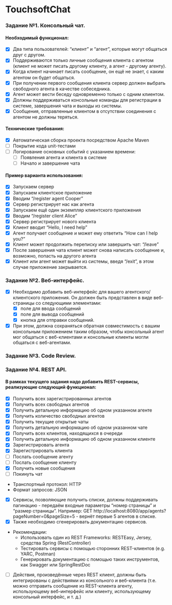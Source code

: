 # TouchsoftChat

### Задание №1. Консольный чат.


#### Необходимый функционал:

- [X] Два типа пользователей: “клиент” и “агент”, которые могут общаться друг с другом.
- [X] Поддерживаются только личные сообщения клиента с агентом (клиент не может писать другому клиенту,
 а агент - другому агенту).
- [X] Когда клиент начинает писать сообщение, он ещё не знает, с каким агентом он будет общаться.
- [X] При получении первого сообщения клиента сервер должен выбрать свободного агента в качестве собеседника.
- [X] Агент может вести беседу одновременно только с одним клиентом.
- [X] Должны поддерживаться консольные команды для регистрации в системе, завершения чата и выходы из системы.
- [X] Сообщения, отправленные клиентом в отсутствии соединения с агентом не должны теряться.

#### Технические требования:
- [X] Автоматическая сборка проекта посредством Apache Maven
- [ ] Покрытие кода unit-тестами
- [ ] Логирование основных событий с указанием времени:
    - [ ] Появления агента и клиента в системе
    - [ ] Начало и завершение чата
   
#### Пример варианта использования: 
- [X] Запускаем сервер
- [X] Запускаем клиентское приложение
- [X] Вводим “/register agent Cooper”
- [X] Сервер регистрирует нас как агента
- [X] Запускаем ещё один экземпляр клиентского приложения
- [X] Вводим “/register client Alice”
- [X] Сервер регистрирует нового клиента
- [x] Клиент вводит “Hello, I need help”
- [x] Агент получает сообщение и может ему ответить “How can I help you?”
- [x] Клиент может продолжить переписку или завершить чат: “/leave”
- [x] После завершения чата клиент может снова написать сообщение и, возможно, попасть на другого агента
- [x] Клиент или агент может выйти из системы, введя “/exit”, в этом случае приложение закрывается.

### Задание №2. Веб-интерфейс.

- [x] Необходимо добавить веб-интерфейс для вашего агентского/клиентского приложения.
 Он должен быть представлен в виде веб-страницы со следующими элементами:
    - [x] поле для ввода сообщений
    - [x] поле для вывода сообщений
    - [x] кнопка для отправки сообщений.
- [X] При этом, должна сохраняться обратная совместимость с вашим консольным приложением таким образом,
 чтобы консольный агент мог общаться с веб-клиентами и консольные клиенты могли общаться с веб-агентами.

### Задание №3. Code Review.

### Задание №4. REST API.

#### В рамках текущего задания надо добавить REST-сервисы, реализующие следующий функционал:
- [x] Получить всех зарегистрированных агентов
- [x] Получить всех свободных агентов
- [x] Получить детальную информацию об одном указанном агенте
- [x] Получить количество свободных агентов
- [x] Получить текущие открытые чаты
- [x] Получить детальную информацию об одном указанном чате
- [x] Получить всех клиентов, находящихся в очереди
- [x] Получить детальную информацию об одном указанном клиенте
- [x] Зарегистрировать агента
- [x] Зарегистрировать клиента
- [ ] Послать сообщение агенту
- [ ] Послать сообщение клиенту
- [x] Получить новые сообщения
- [ ] Покинуть чат
 + Транспортный протокол: HTTP
 + Формат запросов: JSON
- [x] Сервисы, позволяющие получить списки, должны поддерживать пагинацию - передаём входные параметры “номер страницы” 
и “размер страницы”. Например: GET http://localhost:8080/app/agents?pageNumber=0&pageSize=5 - вернёт
 первые 5 агентов в списке.
- [x] Также необходимо сгенерировать документацию сервисов.

+ Рекомендации:
  + Использовать один из REST Frameworks: RESTEasy, Jersey, средства Spring (RestController)
  + Тестировать сервисы с помощью сторонних REST-клиентов (e.g. YARC, Postman)
  + Генерировать документацию с помощью таких инструментов, как Swagger или SpringRestDoc
    
- [ ] Действия, произведённые через REST клиент, должны быть интегрированы с действиями из консольного и веб-клиента
 (т.е. можно отправить сообщение из REST-клиента агенту, использующему веб-интерфейс или клиенту, использующему
  консольный интерфейс, и т. д.)
